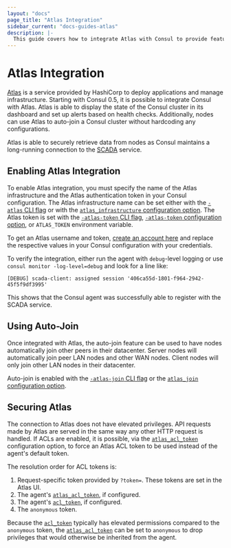 ```yaml
---
layout: "docs"
page_title: "Atlas Integration"
sidebar_current: "docs-guides-atlas"
description: |-
  This guide covers how to integrate Atlas with Consul to provide features like an infrastructure dashboard and automatic cluster joining.
---
```


# Atlas Integration

[Atlas](https://atlas.hashicorp.com?utm_source=oss&utm_medium=guide-atlas&utm_campaign=consul) is a service provided by HashiCorp to deploy applications and manage infrastructure.
Starting with Consul 0.5, it is possible to integrate Consul with Atlas. Atlas is able to display the state of the Consul cluster in its dashboard and set up alerts based on health checks. Additionally, nodes can use Atlas to auto-join a Consul cluster without hardcoding any configurations.

Atlas is able to securely retrieve data from nodes as Consul maintains a long-running connection to the
[SCADA](http://scada.hashicorp.com) service.

## Enabling Atlas Integration

To enable Atlas integration, you must specify the name of the Atlas infrastructure and the Atlas authentication
token in your Consul configuration. The Atlas infrastructure name can be set either with the [`-atlas` CLI flag](/docs/agent/options.html#_atlas) or with the [`atlas_infrastructure` configuration option](/docs/agent/options.html#atlas_infrastructure). The Atlas token is set with the [`-atlas-token` CLI flag](/docs/agent/options.html#_atlas_token),
[`-atlas-token` configuration option](/docs/agent/options.html#atlas_token), or `ATLAS_TOKEN` environment variable. 

To get an Atlas username and token, [create an account here](https://atlas.hashicorp.com/account/new?utm_source=oss&utm_medium=guide-atlasn&utm_campaign=consul) and replace the respective values in your Consul configuration with your credentials.

To verify the integration, either run the agent with `debug`-level logging or use `consul monitor -log-level=debug`
and look for a line like:

    [DEBUG] scada-client: assigned session '406ca55d-1801-f964-2942-45f5f9df3995'

This shows that the Consul agent was successfully able to register with the SCADA service.

## Using Auto-Join

Once integrated with Atlas, the auto-join feature can be used to have nodes automatically join other
peers in their datacenter. Server nodes will automatically join peer LAN nodes and other WAN nodes.
Client nodes will only join other LAN nodes in their datacenter.

Auto-join is enabled with the [`-atlas-join` CLI flag](/docs/agent/options.html#_atlas_join) or the
[`atlas_join` configuration option](/docs/agent/options.html#atlas_join).

## Securing Atlas

The connection to Atlas does not have elevated privileges. API requests made by Atlas
are served in the same way any other HTTP request is handled. If ACLs are enabled, it is possible, via
the [`atlas_acl_token`](/docs/agent/options.html#atlas_acl_token) configuration option, to force an
Atlas ACL token to be used instead of the agent's default token.

The resolution order for ACL tokens is:

1. Request-specific token provided by `?token=`. These tokens are set in the Atlas UI.
2. The agent's [`atlas_acl_token`](/docs/agent/options.html#atlas_acl_token), if configured.
3. The agent's [`acl_token`](/docs/agent/options.html#acl_token), if configured.
4. The `anonymous` token.

Because the [`acl_token`](/docs/agent/options.html#acl_token) typically has elevated permissions
compared to the `anonymous` token, the [`atlas_acl_token`](/docs/agent/options.html#atlas_acl_token)
can be set to `anonymous` to drop privileges that would otherwise be inherited from the agent.
